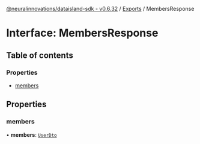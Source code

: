 [@neuralinnovations/dataisland-sdk - v0.6.32](../../README.md) / [Exports](../modules.md) / MembersResponse

# Interface: MembersResponse

## Table of contents

### Properties

- [members](MembersResponse.md#members)

## Properties

### members

• **members**: [`UserDto`](UserDto.md)
